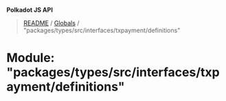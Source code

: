 **Polkadot JS API**

> [README](../README.md) / [Globals](../globals.md) / "packages/types/src/interfaces/txpayment/definitions"

# Module: "packages/types/src/interfaces/txpayment/definitions"
